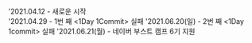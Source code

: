 <br>'2021.04.12 - 새로운 시작</br>
'2021.04.29 - 1번 째 <1Day 1Commit> 실패
'2021.06.20(일) - 2번 째 <1Day 1commit> 실패
'2021.06.21(월) - 네이버 부스트 캠프 6기 지원
